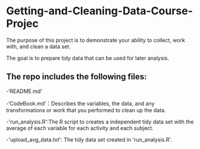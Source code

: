 # Getting-and-Cleaning-Data-Course-Projec
The purpose of this project is to demonstrate your ability to collect, work with, and clean a data set. 

The goal is to prepare tidy data that can be used for later analysis. 

The repo includes the following files:
-------------------------------------------
-‘README.md’

-‘CodeBook.md’：Describes the variables, the data, and any transformations or work that you performed to clean up the data.

-'run_analysis.R':The R script to creates a independent tidy data set with the average of each variable for each activity and each subject.

-'upload_avg_data.txt': The tidy data set created in 'run_analysis.R'.

